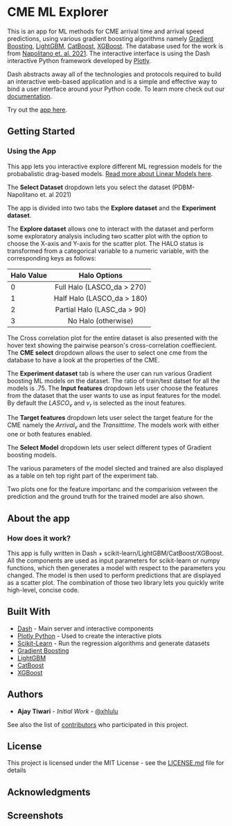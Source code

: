 # CME ML Explorer

This is an app for ML methods for CME arrival time and arrival speed predictions, using various gradient boosting algorithms namely [Gradient Boosting](https://scikit-learn.org/stable/modules/generated/sklearn.ensemble.HistGradientBoostingRegressor.html), [LightGBM](https://lightgbm.readthedocs.io/en/latest/), [CatBoost](https://catboost.ai/), [XGBoost](https://xgboost.readthedocs.io/en/stable/).  The database used for the work is from [Napolitano et. al. 2021](https://agupubs.onlinelibrary.wiley.com/doi/10.1029/2021SW002925). The interactive interface is using the Dash interactive Python framework developed by [Plotly](https://plot.ly/).

Dash abstracts away all of the technologies and protocols required to build an interactive web-based application and is a simple and effective way to bind a user interface around your Python code. To learn more check out our [documentation](https://plot.ly/dash).

Try out the [app here](http://cme-pdbm-ml.herokuapp.com/).

<!-- ![animated1](images/animated1.gif) -->

## Getting Started

### Using the App

This app lets you interactive explore different ML regression models for the probabalistic drag-based models. [Read more about Linear Models here](http://scikit-learn.org/stable/modules/linear_model.html#linear-model).

The **Select Dataset** dropdown lets you select the dataset (PDBM-  Napolitano et. al 2021)

The app is divided into two tabs the **Explore dataset** and the **Experiment dataset**. 

The **Explore dataset** allows one to interact with the dataset and perform some exploratory analysis including two scatter plot with the option to choose the X-axis and Y-axis for the scatter plot. The HALO status is transformed from a categorical variable to a numeric variable, with the corresponding keys as follows: 

| Halo Value  | Halo Options|
| :---        |    :----:   |
| 0           | Full Halo (LASCO_da > 270) |
| 1           | Half Halo (LASCO_da > 180) |
| 2           | Partial Halo (LASC_da > 90)|
| 3           | No Halo (otherwise)        |

The Cross correlation plot for the entire dataset is also presented with the hover text showing the pairwise pearson's cross-correlation coeffiecient. The  **CME select** dropdown  allows the user to select one cme from the database to have a look at the properties of the CME.  

The **Experiment dataset** tab is where the user can run various Gradient boosting ML models on the dataset. The ratio of train/test datset for all the models is .75. 
The **Input features** dropdown lets user choose the features from the dataset that the user wants to use as input features for the model. By default the $LASCO_v$ and $v_r$ is selected as the inout features.

The **Target features** dropdown lets user select the target feature for the CME namely the $Arrival_v$ and the $Transit time$. The models work with either one or both features enabled. 

The **Select Model** dropdown lets user select different types of Gradient boosting models. 

The various parameters of the model slected and trained are also displayed as a table on teh top right part of the experiment tab. 

Two plots one for the feature importanc and the comparision vetween the prediction and the ground truth for the trained model are also shown. 


## About the app
### How does it work?
This app is fully written in Dash + scikit-learn/LightGBM/CatBoost/XGBoost. All the components are used as input parameters for scikit-learn or numpy functions, which then generates a model with respect to the parameters you changed. The model is then used to perform predictions that are displayed as a scatter plot. The combination of those two library lets you quickly write high-level, concise code.

## Built With
* [Dash](https://dash.plot.ly/) - Main server and interactive components
* [Plotly Python](https://plot.ly/python/) - Used to create the interactive plots
* [Scikit-Learn](http://scikit-learn.org/stable/documentation.html) - Run the regression algorithms and generate datasets
* [Gradient Boosting](https://scikit-learn.org/stable/modules/generated/sklearn.ensemble.HistGradientBoostingRegressor.html)
* [LightGBM](https://lightgbm.readthedocs.io/en/latest/)
* [CatBoost](https://catboost.ai/)
* [XGBoost](https://xgboost.readthedocs.io/en/stable/)



## Authors
* **Ajay Tiwari** - *Initial Work* - [@xhlulu](https://github.com/xhlulu)

See also the list of [contributors](https://github.com/your/project/contributors) who participated in this project.

## License
This project is licensed under the MIT License - see the [LICENSE.md](LICENSE.md) file for details

## Acknowledgments

## Screenshots
